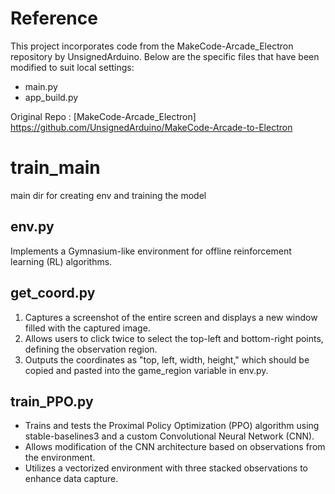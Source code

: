# Reference
This project incorporates code from the MakeCode-Arcade_Electron repository by UnsignedArduino. Below are the specific files that have been modified to suit local settings:
- main.py
- app_build.py

Original Repo : [MakeCode-Arcade_Electron] https://github.com/UnsignedArduino/MakeCode-Arcade-to-Electron



# train_main
main dir for creating env and training the model
## env.py
Implements a Gymnasium-like environment for offline reinforcement learning (RL) algorithms.

## get_coord.py
1. Captures a screenshot of the entire screen and displays a new window filled with the captured image.
2. Allows users to click twice to select the top-left and bottom-right points, defining the observation region.
3. Outputs the coordinates as "top, left, width, height," which should be copied and pasted into the game_region variable in env.py.

## train_PPO.py
- Trains and tests the Proximal Policy Optimization (PPO) algorithm using stable-baselines3 and a custom Convolutional Neural Network (CNN).
- Allows modification of the CNN architecture based on observations from the environment.
- Utilizes a vectorized environment with three stacked observations to enhance data capture.
